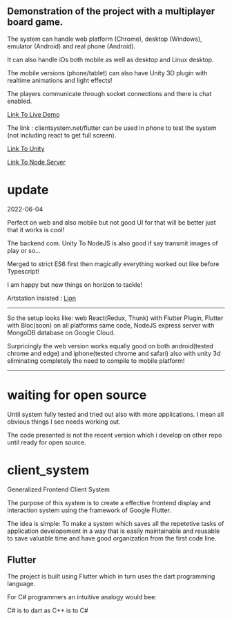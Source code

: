 
## Demonstration of the project with a multiplayer board game.

The system can handle web platform (Chrome), desktop (Windows), emulator (Android) and real phone (Android).

It can also handle iOs both mobile as well as desktop and Linux desktop.

The mobile versions (phone/tablet) can also have Unity 3D plugin with realtime animations and light effects!

The players communicate through socket connections and there is chat enabled.

<!-- ![Alt Text](DemoMultiplayer.jpg?raw=true "Demo Multiplayer") -->
<!-- ![Alt Text](/jesseburstrom/client_system/blob/master/DemoMultiplayer.jpg?raw=true "Demo Multiplayer") -->
[Link To Live Demo](https://clientsystem.net/flutter-app)

The link : clientsystem.net/flutter can be used in phone to test the system (not including react to get full screen).

[Link To Unity](https://github.com/jesseburstrom/unityplugin/)

[Link To Node Server](https://github.com/jesseburstrom/react-demo/)

# update
2022-06-04

Perfect on web and also mobile but not good UI for that will be better just that it works is cool!

The backend com. Unity To NodeJS is also good if say transmit images of play or so...

Merged to strict ES6 first then magically everything worked out like before Typescript!

I am happy but new things on horizon to tackle!

Artstation insisted : [Lion](https://clientsystem.net/flutter-app](https://magazine.artstation.com/2022/06/nvidiastudio-massimorighi/))

-----------------------------------------------------------------------------------------------------------------------------------

So the setup looks like: web React(Redux, Thunk) with Flutter Plugin, Flutter with Bloc(soon) on all platforms same code, NodeJS express server with MongoDB database on Google Cloud.

Surpricingly the web version works equally good on both android(tested chrome and edge) and iphone(tested chrome and safari) also with unity 3d eliminating completely the need to compile to mobile platform!

----------------------------------------------------

# waiting for open source

Until system fully tested and tried out also with more applications.
I mean all obvious things I see needs working out.

The code presented is not the recent version which i develop on other repo until ready for open source.


# client_system

Generalized Frontend Client System

The purpose of this system is to create a effective frontend display and interaction system
using the framework of Google Flutter. 

The idea is simple: To make a system which saves all the repetetive tasks of application developement 
in a way that is easily maintainable and reusable to save valuable time and have good organization from the first code line.


## Flutter

The project is built using Flutter which in turn uses the dart programming language.

For C# programmers an intuitive analogy would bee:

C# is to dart as C++ is to C#

